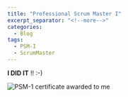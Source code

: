 ```yaml
---
title: "Professional Scrum Master I"
excerpt_separator: "<!--more-->"
categories:
  - Blog
tags:
  - PSM-I
  - ScrumMaster
---
```


**I DID IT** !! :-)

<img src="{{ site.url }}{{ site.baseurl }}/assets/images/psm-1_cert.png" alt="PSM-1 certificate awarded to me">

<!--more-->

